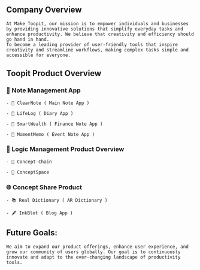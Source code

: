 ## Company Overview
    At Make Toopit, our mission is to empower individuals and businesses by providing innovative solutions that simplify everyday tasks and enhance productivity. We believe that creativity and efficiency should go hand in hand.
    To become a leading provider of user-friendly tools that inspire creativity and streamline workflows, making complex tasks simple and accessible for everyone.
 
## Toopit Product Overview
### 📝 Note Management App
    - 📝 ClearNote ( Main Note App )
    
    - 📖 LifeLog ( Diary App )
    
    - 📒 SmartWealth ( Finance Note App )

    - 🎉 MomentMemo ( Event Note App )
  
### 🧠 Logic Management Product Overview
    - 🔗 Concept-Chain
    
    - 🌌 ConceptSpace

### 🌐 Concept Share Product
    - 📚 Real Dictionary ( AR Dictionary )
    
    - 🖋️ InkBlot ( Blog App )

## Future Goals:

    We aim to expand our product offerings, enhance user experience, and grow our community of users globally. Our goal is to continuously innovate and adapt to the ever-changing landscape of productivity tools.

<!--

**Here are some ideas to get you started:**

🙋‍♀️ A short introduction - what is your organization all about?
🌈 Contribution guidelines - how can the community get involved?
👩‍💻 Useful resources - where can the community find your docs? Is there anything else the community should know?
🍿 Fun facts - what does your team eat for breakfast?
🧙 Remember, you can do mighty things with the power of [Markdown](https://docs.github.com/github/writing-on-github/getting-started-with-writing-and-formatting-on-github/basic-writing-and-formatting-syntax)
-->
